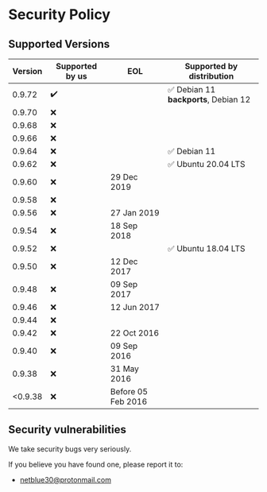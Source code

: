 # Security Policy

## Supported Versions

| Version | Supported by us    | EOL                | Supported by distribution                                                         |
| ------- | ------------------ | ------------------ | --------------------------------------------------------------------------------- |
| 0.9.72  | :heavy_check_mark: |                    | :white_check_mark: Debian 11 **backports**, Debian 12                             |
| 0.9.70  | :x:                |                    |                                                                                   |
| 0.9.68  | :x:                |                    |                                                                                   |
| 0.9.66  | :x:                |                    |                                                                                   |
| 0.9.64  | :x:                |                    | :white_check_mark: Debian 11                                                      |
| 0.9.62  | :x:                |                    | :white_check_mark: Ubuntu 20.04 LTS                                               |
| 0.9.60  | :x:                | 29 Dec 2019        |                                                                                   |
| 0.9.58  | :x:                |                    |                                                                                   |
| 0.9.56  | :x:                | 27 Jan 2019        |                                                                                   |
| 0.9.54  | :x:                | 18 Sep 2018        |                                                                                   |
| 0.9.52  | :x:                |                    | :white_check_mark: Ubuntu 18.04 LTS                                               |
| 0.9.50  | :x:                | 12 Dec 2017        |                                                                                   |
| 0.9.48  | :x:                | 09 Sep 2017        |                                                                                   |
| 0.9.46  | :x:                | 12 Jun 2017        |                                                                                   |
| 0.9.44  | :x:                |                    |                                                                                   |
| 0.9.42  | :x:                | 22 Oct 2016        |                                                                                   |
| 0.9.40  | :x:                | 09 Sep 2016        |                                                                                   |
| 0.9.38  | :x:                | 31 May 2016        |                                                                                   |
| <0.9.38 | :x:                | Before 05 Feb 2016 |                                                                                   |

## Security vulnerabilities

We take security bugs very seriously.

If you believe you have found one, please report it to:

* <netblue30@protonmail.com>
